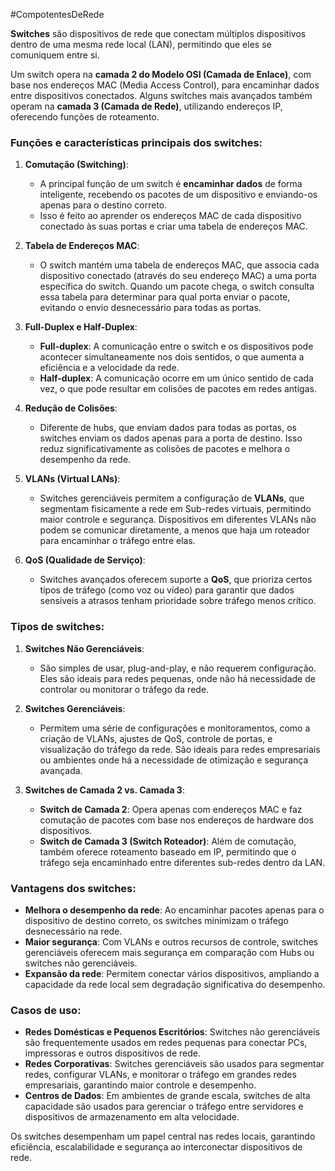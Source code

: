 #CompotentesDeRede 

**Switches** são dispositivos de rede que conectam múltiplos dispositivos dentro de uma mesma rede local (LAN), permitindo que eles se comuniquem entre si. 

Um switch opera na **camada 2 do Modelo OSI (Camada de Enlace)**, com base nos endereços MAC (Media Access Control), para encaminhar dados entre dispositivos conectados. Alguns switches mais avançados também operam na **camada 3 (Camada de Rede)**, utilizando endereços IP, oferecendo funções de roteamento.

### Funções e características principais dos switches:

1. **Comutação (Switching)**:
    
    - A principal função de um switch é **encaminhar dados** de forma inteligente, recebendo os pacotes de um dispositivo e enviando-os apenas para o destino correto. 
    - Isso é feito ao aprender os endereços MAC de cada dispositivo conectado às suas portas e criar uma tabela de endereços MAC.
1. **Tabela de Endereços MAC**:
    
    - O switch mantém uma tabela de endereços MAC, que associa cada dispositivo conectado (através do seu endereço MAC) a uma porta específica do switch. Quando um pacote chega, o switch consulta essa tabela para determinar para qual porta enviar o pacote, evitando o envio desnecessário para todas as portas.
3. **Full-Duplex e Half-Duplex**:
    
    - **Full-duplex**: A comunicação entre o switch e os dispositivos pode acontecer simultaneamente nos dois sentidos, o que aumenta a eficiência e a velocidade da rede.
    - **Half-duplex**: A comunicação ocorre em um único sentido de cada vez, o que pode resultar em colisões de pacotes em redes antigas.
4. **Redução de Colisões**:
    
    - Diferente de hubs, que enviam dados para todas as portas, os switches enviam os dados apenas para a porta de destino. Isso reduz significativamente as colisões de pacotes e melhora o desempenho da rede.
5. **VLANs (Virtual LANs)**:
    
    - Switches gerenciáveis permitem a configuração de **VLANs**, que segmentam fisicamente a rede em Sub-redes virtuais, permitindo maior controle e segurança. Dispositivos em diferentes VLANs não podem se comunicar diretamente, a menos que haja um roteador para encaminhar o tráfego entre elas.
6. **QoS (Qualidade de Serviço)**:
    
    - Switches avançados oferecem suporte a **QoS**, que prioriza certos tipos de tráfego (como voz ou vídeo) para garantir que dados sensíveis a atrasos tenham prioridade sobre tráfego menos crítico.

### Tipos de switches:

1. **Switches Não Gerenciáveis**:
    
    - São simples de usar, plug-and-play, e não requerem configuração. Eles são ideais para redes pequenas, onde não há necessidade de controlar ou monitorar o tráfego da rede.
2. **Switches Gerenciáveis**:
    
    - Permitem uma série de configurações e monitoramentos, como a criação de VLANs, ajustes de QoS, controle de portas, e visualização do tráfego da rede. São ideais para redes empresariais ou ambientes onde há a necessidade de otimização e segurança avançada.
3. **Switches de Camada 2 vs. Camada 3**:
    
    - **Switch de Camada 2**: Opera apenas com endereços MAC e faz comutação de pacotes com base nos endereços de hardware dos dispositivos.
    - **Switch de Camada 3 (Switch Roteador)**: Além de comutação, também oferece roteamento baseado em IP, permitindo que o tráfego seja encaminhado entre diferentes sub-redes dentro da LAN.

### Vantagens dos switches:

- **Melhora o desempenho da rede**: Ao encaminhar pacotes apenas para o dispositivo de destino correto, os switches minimizam o tráfego desnecessário na rede.
- **Maior segurança**: Com VLANs e outros recursos de controle, switches gerenciáveis oferecem mais segurança em comparação com Hubs ou switches não gerenciáveis.
- **Expansão da rede**: Permitem conectar vários dispositivos, ampliando a capacidade da rede local sem degradação significativa do desempenho.

### Casos de uso:

- **Redes Domésticas e Pequenos Escritórios**: Switches não gerenciáveis são frequentemente usados em redes pequenas para conectar PCs, impressoras e outros dispositivos de rede.
- **Redes Corporativas**: Switches gerenciáveis são usados para segmentar redes, configurar VLANs, e monitorar o tráfego em grandes redes empresariais, garantindo maior controle e desempenho.
- **Centros de Dados**: Em ambientes de grande escala, switches de alta capacidade são usados para gerenciar o tráfego entre servidores e dispositivos de armazenamento em alta velocidade.

Os switches desempenham um papel central nas redes locais, garantindo eficiência, escalabilidade e segurança ao interconectar dispositivos de rede.